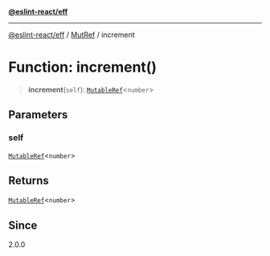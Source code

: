 [**@eslint-react/eff**](../../../README.md)

***

[@eslint-react/eff](../../../README.md) / [MutRef](../README.md) / increment

# Function: increment()

> **increment**(`self`): [`MutableRef`](../interfaces/MutableRef.md)\<`number`\>

## Parameters

### self

[`MutableRef`](../interfaces/MutableRef.md)\<`number`\>

## Returns

[`MutableRef`](../interfaces/MutableRef.md)\<`number`\>

## Since

2.0.0
